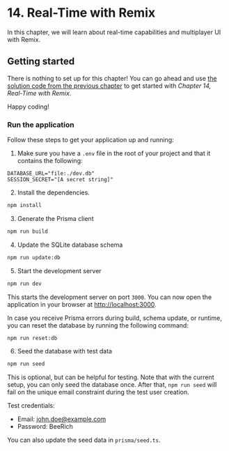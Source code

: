 # 14. Real-Time with Remix

In this chapter, we will learn about real-time capabilities and multiplayer UI with Remix.

## Getting started

There is nothing to set up for this chapter! You can go ahead and use [the solution code from the previous chapter](../../13-deferring-loader-data/bee-rich/solution/) to get started with _Chapter 14, Real-Time with Remix_.

Happy coding!

### Run the application

Follow these steps to get your application up and running:

1. Make sure you have a `.env` file in the root of your project and that it contains the following:

```text
DATABASE_URL="file:./dev.db"
SESSION_SECRET="[A secret string]"
```

2. Install the dependencies.

```bash
npm install
```

3. Generate the Prisma client

```bash
npm run build
```

4. Update the SQLite database schema

```bash
npm run update:db
```

5. Start the development server

```bash
npm run dev
```

This starts the development server on port `3000`. You can now open the application in your browser at [http://localhost:3000](http://localhost:3000).

In case you receive Prisma errors during build, schema update, or runtime, you can reset the database by running the following command:

```bash
npm run reset:db
```

6. Seed the database with test data

```bash
npm run seed
```

This is optional, but can be helpful for testing. Note that with the current setup, you can only seed the database once. After that, `npm run seed` will fail on the unique email constraint during the test user creation.

Test credentials:

- Email: john.doe@example.com
- Password: BeeRich

You can also update the seed data in `prisma/seed.ts`.
